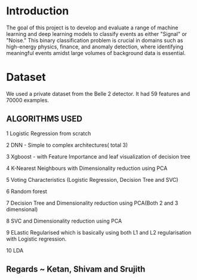 # Introduction
The goal of this project is to develop and evaluate a range of machine learning and deep learning models to classify events as either "Signal" or "Noise." This binary classification problem is crucial in domains such as high-energy physics, finance, and anomaly detection, where identifying meaningful events amidst large volumes of background data is essential.<br> 

# Dataset
We used a private dataset from the Belle 2 detector. It had 59 features and 70000 examples. 
## ALGORITHMS USED <br>

1 Logistic Regression from scratch <br>

2 DNN - Simple to complex architectures( total 3) <br>

3 Xgboost - with Feature Importance and leaf visualization of decision tree<br>

4 K-Nearest Neighbours with Dimensionality reduction using PCA<br>

5 Voting Characteristics (Logistic Regression, Decision Tree and SVC) <br>

6 Random forest <br>

7 Decision Tree and Dimensionality reduction using PCA(Both 2 and 3 dimensional)<br>

8 SVC and Dimensionality reduction using PCA<br>

9 ELastic Regularised which is basically using both L1 and L2 regularisation with Logistic regression. <br>

10 LDA
## Regards ~ Ketan, Shivam and Srujith
